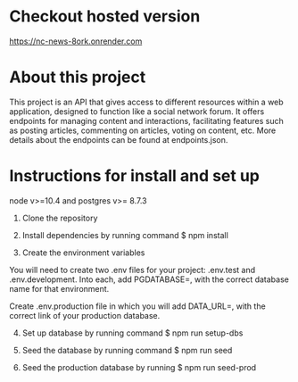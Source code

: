 # Checkout hosted version

https://nc-news-8ork.onrender.com

# About this project

This project is an API that gives access to different resources within a web application, designed to function like a social network forum.
It offers endpoints for managing content and interactions, facilitating features such as posting articles, commenting on articles, voting on content, etc.
More details about the endpoints can be found at endpoints.json.

# Instructions for install and set up

node v>=10.4 and postgres v>= 8.7.3

1. Clone the repository

2. Install dependencies by running command $ npm install

3. Create the environment variables

You will need to create two .env files for your project: .env.test and .env.development. Into each, add PGDATABASE=, with the correct database name for that environment.

Create .env.production file in which you will add DATA_URL=, with the correct link of your production database.

4. Set up database by running command $ npm run setup-dbs

5. Seed the database by running command $ npm run seed

6. Seed the production database by running $ npm run seed-prod

